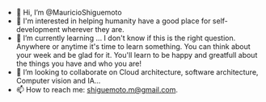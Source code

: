 - 👋 Hi, I’m @MauricioShiguemoto
- 👀 I'm interested in helping humanity have a good place for self-development wherever they are.
- 🌱 I’m currently learning ... I don't know if this is the right question. Anywhere or anytime it's time to learn something. You can think about your week and be glad for it. You'll learn to be happy and greatfull about the things you have and who you are!
- 💞️ I’m looking to collaborate on Cloud architecture, software architecture, Computer vision and IA...  
- 📫 How to reach me: shiguemoto.m@gmail.com.


<!---
MauricioShiguemoto/MauricioShiguemoto is a ✨ special ✨ repository because its `README.md` (this file) appears on your GitHub profile.
You can click the Preview link to take a look at your changes.
--->
